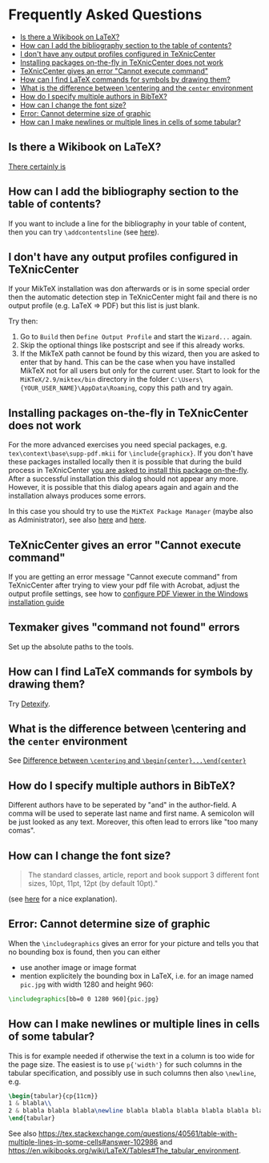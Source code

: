 # Frequently Asked Questions

<!-- Refresh TOC with 'shinclude -c xml -i faq.md' -->

<!-- BEGIN-MARKDOWN-TOC -->
* [Is there a Wikibook on LaTeX?](#is-there-a-wikibook-on-latex)
* [How can I add the bibliography section to the table of contents?](#how-can-i-add-the-bibliography-section-to-the-table-of-contents)
* [I don't have any output profiles configured in TeXnicCenter](#i-don-t-have-any-output-profiles-configured-in-texniccenter)
* [Installing packages on-the-fly in TeXnicCenter does not work](#installing-packages-on-the-fly-in-texniccenter-does-not-work)
* [TeXnicCenter gives an error "Cannot execute command"](#texniccenter-gives-an-error-cannot-execute-command)
* [How can I find LaTeX commands for symbols by drawing them?](#how-can-i-find-latex-commands-for-symbols-by-drawing-them)
* [What is the difference between \centering and the `center` environment](#what-is-the-difference-between--centering-and-the-center-environment)
* [How do I specify multiple authors in BibTeX?](#how-do-i-specify-multiple-authors-in-bibtex)
* [How can I change the font size?](#how-can-i-change-the-font-size)
* [Error: Cannot determine size of graphic](#error-cannot-determine-size-of-graphic)
* [How can I make newlines or multiple lines in cells of some tabular?](#how-can-i-make-newlines-or-multiple-lines-in-cells-of-some-tabular)

<!-- END-MARKDOWN-TOC -->

## Is there a Wikibook on LaTeX?

[There certainly is](http://en.wikibooks.org/wiki/LaTeX)

## How can I add the bibliography section to the table of contents?

If you want to include a line for the bibliography in your table of content,
then you can try `\addcontentsline` (see [here](http://www.weinelt.de/latex/addcontentsline.html)).

## I don't have any output profiles configured in TeXnicCenter

If your MikTeX installation was don afterwards or is in some special order
then the automatic detection step in TeXnicCenter might fail and there is no
output profile (e.g. LaTeX => PDF) but this list is just blank.

Try then:

1. Go to `Build` then `Define Output Profile` and start the `Wizard...` again.
1. Skip the optional things like postscript and see if this already works.
1. If the MikTeX path cannot be found by this wizard, then you are asked to enter that
by hand. This can be the case when you have installed MikTeX not for all users but
only for the current user. Start to look for the `MiKTeX/2.9/miktex/bin` directory
in the folder `C:\Users\{YOUR_USER_NAME}\AppData\Roaming`, copy this path and try again.

## Installing packages on-the-fly in TeXnicCenter does not work

For the more advanced exercises you need special packages, e.g. `tex\context\base\supp-pdf.mkii`
for `\include{graphicx}`. If you don't have these packages installed locally then
it is possible that during the build process in TeXnicCenter [you are asked to install
this package on-the-fly](https://i.stack.imgur.com/b1b0y.png). After a successful installation
this dialog should not appear any more. However, it is possible that this dialog
apears again and again and the installation always produces some errors.

In this case you should try to use the `MiKTeX Package Manager` (maybe also as Administrator),
see also [here](http://tex.stackexchange.com/questions/49338/miktex-2-9-install-packages-on-the-fly)
and [here](http://latex-community.org/forum/viewtopic.php?t=9034).

## TeXnicCenter gives an error "Cannot execute command"

If you are getting an error message "Cannot execute command" from TeXnicCenter
after trying to view your pdf file with Acrobat, adjust the output profile
settings, see how to  [configure PDF Viewer in the Windows installation guide](https://github.com/UB-Mannheim/sci-work-course/blob/master/doc/install-windows.md#configure-pdf-viewer-optional)

## Texmaker gives "command not found" errors

Set up the absolute paths to the tools.

## How can I find LaTeX commands for symbols by drawing them?

Try [Detexify](http://detexify.kirelabs.org/classify.html).

## What is the difference between \centering and the `center` environment

See [Difference between `\centering` and `\begin{center}...\end{center}`](http://texblog.net/latex-archive/layout/center-centering/)

## How do I specify multiple authors in BibTeX?

Different authors have to be seperated by "and" in the author-field. A comma
will be used to seperate last name and first name. A semicolon will be just
looked as any text. Moreover, this often lead to errors like "too many comas".

## How can I change the font size?

> The standard classes, article, report and book support 3 different font sizes, 10pt, 11pt, 12pt (by default 10pt)." 

(see [here](http://texblog.org/2012/08/29/changing-the-font-size-in-latex/) for a nice explanation).

## Error: Cannot determine size of graphic

When the `\includegraphics` gives an error for your picture and tells you that no
bounding box is found, then you can either
* use another image or image format
* mention explicitely the bounding box in LaTeX, i.e. for an image named `pic.jpg`
with width 1280 and height 960:
```latex
\includegraphics[bb=0 0 1280 960]{pic.jpg}
```

## How can I make newlines or multiple lines in cells of some tabular?

This is for example needed if otherwise the text in a column is too wide for the page size.
The easiest is to use `p{'width'}` for such columns in the tabular specification, and possibly
use in such columns then also `\newline`, e.g.
```tex
\begin{tabular}{cp{11cm}}
1 & blabla\\
2 & blabla blabla blabla\newline blabla blabla blabla blabla blabla blabla blabla blabla blabla blabla blabla blabla blabla blabla blabla blabla blabla blabla blabla blabla blabla blabla blabla 
\end{tabular}
```
See also https://tex.stackexchange.com/questions/40561/table-with-multiple-lines-in-some-cells#answer-102986 and https://en.wikibooks.org/wiki/LaTeX/Tables#The_tabular_environment.
